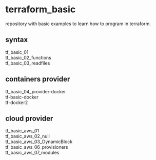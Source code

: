 # terraform_basic
repository with basic examples to learn how to program in terraform.

## syntax

tf_basic_01<br>
tf_basic_02_functions<br>
tf_basic_03_readfiles<br>
        
## containers provider

tf_basic_04_provider-docker<br>
        tf-basic-docker<br>
        tf-docker2<br>
## cloud provider

tf_basic_aws_01<br>
tf_basic_aws_02_null<br>
tf_basic_aws_03_DynamicBlock<br>
tf_basic_aws_06_provisioners<br>
tf_basic_aws_07_modules<br>
